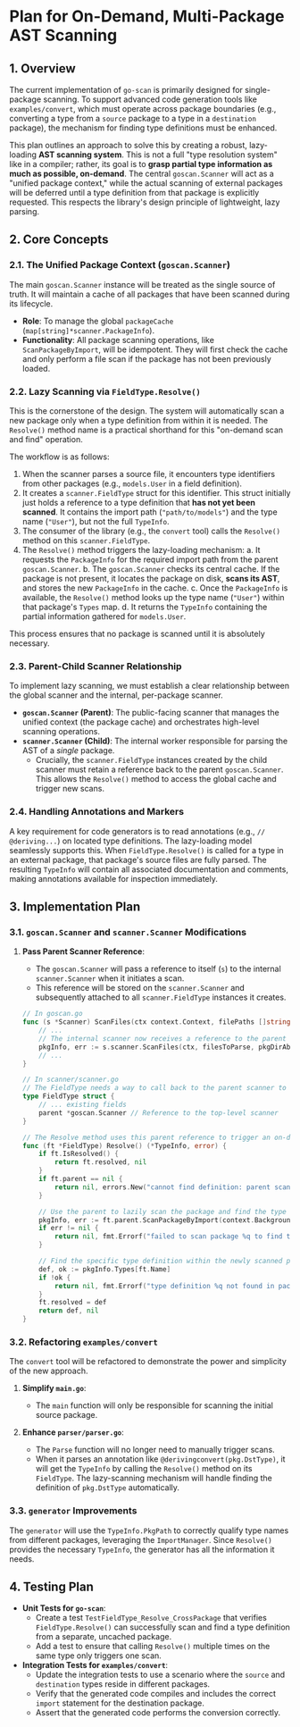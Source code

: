 # Plan for On-Demand, Multi-Package AST Scanning

## 1. Overview

The current implementation of `go-scan` is primarily designed for single-package scanning. To support advanced code generation tools like `examples/convert`, which must operate across package boundaries (e.g., converting a type from a `source` package to a type in a `destination` package), the mechanism for finding type definitions must be enhanced.

This plan outlines an approach to solve this by creating a robust, lazy-loading **AST scanning system**. This is not a full "type resolution system" like in a compiler; rather, its goal is to **grasp partial type information as much as possible, on-demand**. The central `goscan.Scanner` will act as a "unified package context," while the actual scanning of external packages will be deferred until a type definition from that package is explicitly requested. This respects the library's design principle of lightweight, lazy parsing.

## 2. Core Concepts

### 2.1. The Unified Package Context (`goscan.Scanner`)

The main `goscan.Scanner` instance will be treated as the single source of truth. It will maintain a cache of all packages that have been scanned during its lifecycle.

-   **Role**: To manage the global `packageCache` (`map[string]*scanner.PackageInfo`).
-   **Functionality**: All package scanning operations, like `ScanPackageByImport`, will be idempotent. They will first check the cache and only perform a file scan if the package has not been previously loaded.

### 2.2. Lazy Scanning via `FieldType.Resolve()`

This is the cornerstone of the design. The system will automatically scan a new package only when a type definition from within it is needed. The `Resolve()` method name is a practical shorthand for this "on-demand scan and find" operation.

The workflow is as follows:
1.  When the scanner parses a source file, it encounters type identifiers from other packages (e.g., `models.User` in a field definition).
2.  It creates a `scanner.FieldType` struct for this identifier. This struct initially just holds a reference to a type definition that **has not yet been scanned**. It contains the import path (`"path/to/models"`) and the type name (`"User"`), but not the full `TypeInfo`.
3.  The consumer of the library (e.g., the `convert` tool) calls the `Resolve()` method on this `scanner.FieldType`.
4.  The `Resolve()` method triggers the lazy-loading mechanism:
    a. It requests the `PackageInfo` for the required import path from the parent `goscan.Scanner`.
    b. The `goscan.Scanner` checks its central cache. If the package is not present, it locates the package on disk, **scans its AST**, and stores the new `PackageInfo` in the cache.
    c. Once the `PackageInfo` is available, the `Resolve()` method looks up the type name (`"User"`) within that package's `Types` map.
    d. It returns the `TypeInfo` containing the partial information gathered for `models.User`.

This process ensures that no package is scanned until it is absolutely necessary.

### 2.3. Parent-Child Scanner Relationship

To implement lazy scanning, we must establish a clear relationship between the global scanner and the internal, per-package scanner.

-   **`goscan.Scanner` (Parent)**: The public-facing scanner that manages the unified context (the package cache) and orchestrates high-level scanning operations.
-   **`scanner.Scanner` (Child)**: The internal worker responsible for parsing the AST of a *single* package.
    -   Crucially, the `scanner.FieldType` instances created by the child scanner must retain a reference back to the parent `goscan.Scanner`. This allows the `Resolve()` method to access the global cache and trigger new scans.

### 2.4. Handling Annotations and Markers

A key requirement for code generators is to read annotations (e.g., `// @deriving...`) on located type definitions. The lazy-loading model seamlessly supports this. When `FieldType.Resolve()` is called for a type in an external package, that package's source files are fully parsed. The resulting `TypeInfo` will contain all associated documentation and comments, making annotations available for inspection immediately.

## 3. Implementation Plan

### 3.1. `goscan.Scanner` and `scanner.Scanner` Modifications

1.  **Pass Parent Scanner Reference**:
    -   The `goscan.Scanner` will pass a reference to itself (`s`) to the internal `scanner.Scanner` when it initiates a scan.
    -   This reference will be stored on the `scanner.Scanner` and subsequently attached to all `scanner.FieldType` instances it creates.

    ```go
    // In goscan.go
    func (s *Scanner) ScanFiles(ctx context.Context, filePaths []string) (*scanner.PackageInfo, error) {
        // ...
        // The internal scanner now receives a reference to the parent `goscan.Scanner`.
        pkgInfo, err := s.scanner.ScanFiles(ctx, filesToParse, pkgDirAbs, s)
        // ...
    }

    // In scanner/scanner.go
    // The FieldType needs a way to call back to the parent scanner to find a definition.
    type FieldType struct {
        // ... existing fields
        parent *goscan.Scanner // Reference to the top-level scanner
    }

    // The Resolve method uses this parent reference to trigger an on-demand scan.
    func (ft *FieldType) Resolve() (*TypeInfo, error) {
        if ft.IsResolved() {
            return ft.resolved, nil
        }
        if ft.parent == nil {
            return nil, errors.New("cannot find definition: parent scanner is not available")
        }

        // Use the parent to lazily scan the package and find the type definition.
        pkgInfo, err := ft.parent.ScanPackageByImport(context.Background(), ft.PkgPath)
        if err != nil {
            return nil, fmt.Errorf("failed to scan package %q to find type %q: %w", ft.PkgPath, ft.Name, err)
        }

        // Find the specific type definition within the newly scanned package.
        def, ok := pkgInfo.Types[ft.Name]
        if !ok {
            return nil, fmt.Errorf("type definition %q not found in package %q", ft.Name, ft.PkgPath)
        }
        ft.resolved = def
        return def, nil
    }
    ```

### 3.2. Refactoring `examples/convert`

The `convert` tool will be refactored to demonstrate the power and simplicity of the new approach.

1.  **Simplify `main.go`**:
    -   The `main` function will only be responsible for scanning the initial source package.

2.  **Enhance `parser/parser.go`**:
    -   The `Parse` function will no longer need to manually trigger scans.
    -   When it parses an annotation like `@derivingconvert(pkg.DstType)`, it will get the `TypeInfo` by calling the `Resolve()` method on its `FieldType`. The lazy-scanning mechanism will handle finding the definition of `pkg.DstType` automatically.

### 3.3. `generator` Improvements

The `generator` will use the `TypeInfo.PkgPath` to correctly qualify type names from different packages, leveraging the `ImportManager`. Since `Resolve()` provides the necessary `TypeInfo`, the generator has all the information it needs.

## 4. Testing Plan

-   **Unit Tests for `go-scan`**:
    -   Create a test `TestFieldType_Resolve_CrossPackage` that verifies `FieldType.Resolve()` can successfully scan and find a type definition from a separate, uncached package.
    -   Add a test to ensure that calling `Resolve()` multiple times on the same type only triggers one scan.
-   **Integration Tests for `examples/convert`**:
    -   Update the integration tests to use a scenario where the `source` and `destination` types reside in different packages.
    -   Verify that the generated code compiles and includes the correct `import` statement for the destination package.
    -   Assert that the generated code performs the conversion correctly.
